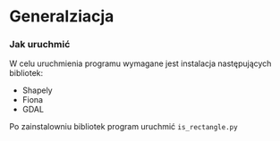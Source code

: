 # Generalziacja

### Jak uruchmić
W celu uruchmienia programu wymagane jest instalacja następujących bibliotek:
* Shapely
* Fiona
* GDAL

Po zainstalowniu bibliotek program uruchmić `is_rectangle.py`


